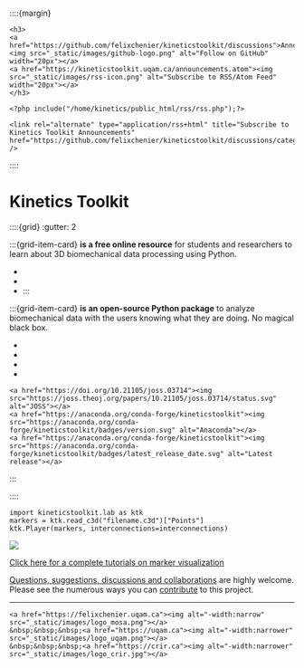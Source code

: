 ::::{margin}
```{div} style="max-height:600px"
<h3>
<a href="https://github.com/felixchenier/kineticstoolkit/discussions">Announcements <img src="_static/images/github-logo.png" alt="Follow on GitHub" width="20px"></a>
<a href="https://kineticstoolkit.uqam.ca/announcements.atom"><img src="_static/images/rss-icon.png" alt="Subscribe to RSS/Atom Feed" width="20px"></a>
</h3>

<?php include("/home/kinetics/public_html/rss/rss.php");?>

<link rel="alternate" type="application/rss+html" title="Subscribe to Kinetics Toolkit Announcements" href="https://github.com/felixchenier/kineticstoolkit/discussions/categories/announcements.atom" />
```
::::


# Kinetics Toolkit

::::{grid}
:gutter: 2

:::{grid-item-card} 
**is a free online resource** for students and researchers to learn about 3D biomechanical data processing using Python.

- [](getting_started.md)
- [](python_intro.md)
- [](ktk_importing.md)
:::

:::{grid-item-card}
**is an open-source Python package** to analyze biomechanical data with the users knowing what they are doing. No magical black box.

- [](timeseries.md)
- [](files.md)
- [](geometry.md)
- [](kinematics.md)

```{div}
<a href="https://doi.org/10.21105/joss.03714"><img src="https://joss.theoj.org/papers/10.21105/joss.03714/status.svg" alt="JOSS"></a>
<a href="https://anaconda.org/conda-forge/kineticstoolkit"><img src="https://anaconda.org/conda-forge/kineticstoolkit/badges/version.svg" alt="Anaconda"></a>
<a href="https://anaconda.org/conda-forge/kineticstoolkit"><img src="https://anaconda.org/conda-forge/kineticstoolkit/badges/latest_release_date.svg" alt="Latest release"></a>
```

:::

::::

```
import kineticstoolkit.lab as ktk
markers = ktk.read_c3d("filename.c3d")["Points"]
ktk.Player(markers, interconnections=interconnections)
```

![](_static/images/frontpage.gif)

[Click here for a complete tutorials on marker visualization](files_read_c3d.md)

[Questions, suggestions, discussions and collaborations](https://github.com/felixchenier/kineticstoolkit/discussions) are highly welcome. Please see the numerous ways you can [contribute](dev_contributing.md) to this project.

-----------

```{div} style="align:center;"
<a href="https://felixchenier.uqam.ca"><img alt="-width:narrow" src="_static/images/logo_mosa.png"></a>
&nbsp;&nbsp;&nbsp;<a href="https://uqam.ca"><img alt="-width:narrower" src="_static/images/logo_uqam.png"></a>
&nbsp;&nbsp;&nbsp;<a href="https://crir.ca"><img alt="-width:narrower" src="_static/images/logo_crir.jpg"></a>
```
